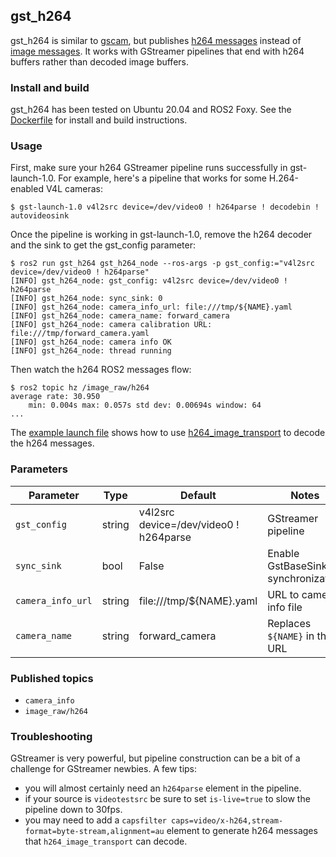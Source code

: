 ## gst_h264

gst_h264 is similar to [gscam](https://github.com/ros-drivers/gscam), but publishes
[h264 messages](https://github.com/clydemcqueen/h264_image_transport/blob/master/h264_msgs/msg/Packet.msg)
instead of [image messages](https://docs.ros2.org/foxy/api/sensor_msgs/msg/Image.html).
It works with GStreamer pipelines that end with h264 buffers rather than decoded image buffers.

### Install and build

gst_h264 has been tested on Ubuntu 20.04 and ROS2 Foxy.
See the [Dockerfile](Dockerfile) for install and build instructions.

### Usage

First, make sure your h264 GStreamer pipeline runs successfully in gst-launch-1.0.
For example, here's a pipeline that works for some H.264-enabled V4L cameras:
~~~
$ gst-launch-1.0 v4l2src device=/dev/video0 ! h264parse ! decodebin ! autovideosink
~~~

Once the pipeline is working in gst-launch-1.0, remove the h264 decoder 
and the sink to get the gst_config parameter:
~~~
$ ros2 run gst_h264 gst_h264_node --ros-args -p gst_config:="v4l2src device=/dev/video0 ! h264parse"
[INFO] gst_h264_node: gst_config: v4l2src device=/dev/video0 ! h264parse
[INFO] gst_h264_node: sync_sink: 0
[INFO] gst_h264_node: camera_info_url: file:///tmp/${NAME}.yaml
[INFO] gst_h264_node: camera_name: forward_camera
[INFO] gst_h264_node: camera calibration URL: file:///tmp/forward_camera.yaml
[INFO] gst_h264_node: camera info OK
[INFO] gst_h264_node: thread running
~~~

Then watch the h264 ROS2 messages flow:
~~~
$ ros2 topic hz /image_raw/h264
average rate: 30.950
	min: 0.004s max: 0.057s std dev: 0.00694s window: 64
...
~~~

The [example launch file](launch/example_launch.py) shows how to use 
[h264_image_transport](https://github.com/clydemcqueen/h264_image_transport) to
decode the h264 messages.

### Parameters

| Parameter | Type | Default | Notes |
|---|---|---|---|
| `gst_config` | string | v4l2src device=/dev/video0 ! h264parse | GStreamer pipeline |
| `sync_sink` | bool | False | Enable GstBaseSink synchronization |
| `camera_info_url` | string | file:///tmp/${NAME}.yaml | URL to camera info file |
| `camera_name` | string | forward_camera | Replaces `${NAME}` in the URL |

### Published topics
- `camera_info`
- `image_raw/h264`

### Troubleshooting

GStreamer is very powerful, but pipeline construction can be a bit of a challenge for GStreamer newbies. A few tips:
* you will almost certainly need an `h264parse` element in the pipeline.
* if your source is `videotestsrc` be sure to set `is-live=true` to slow the pipeline down to 30fps.
* you may need to add a `capsfilter caps=video/x-h264,stream-format=byte-stream,alignment=au`
  element to generate h264 messages that `h264_image_transport` can decode.
